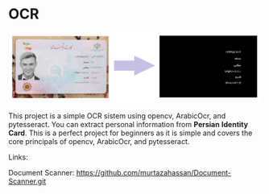 # OCR

![](images/scanned.jpg)

This project is a simple OCR sistem using opencv, ArabicOcr, and pytesseract. You can extract personal information from **Persian** **Identity** **Card**. This is a perfect project for beginners as it is simple and covers the core principals of opencv, ArabicOcr, and pytesseract.

Links:

Document Scanner: https://github.com/murtazahassan/Document-Scanner.git
